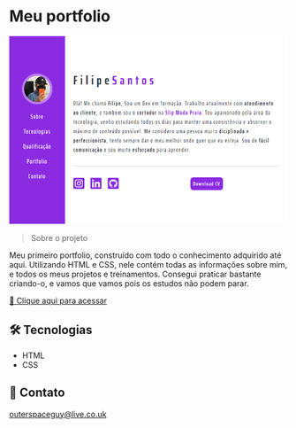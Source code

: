 # Meu portfolio 

![preview](./.github/preview.png)

> Sobre o projeto

Meu primeiro portfolio, construído com todo o conhecimento adquirido até aqui. Utilizando HTML e CSS, nele contém todas as
informações sobre mim, e todos os meus projetos e treinamentos. Consegui
praticar bastante criando-o, e vamos que vamos pois os estudos não podem parar.

[🔗 Clique aqui para acessar](https://filipesantos07.github.io/portfolio1/)

## 🛠️ Tecnologias

- HTML
- CSS

## 💛 Contato

outerspaceguy@live.co.uk